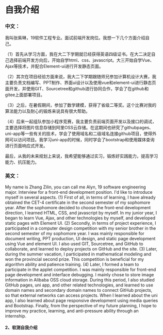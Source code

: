 # 自我介绍

### 中文：

我叫张紫琳，19软件工程专业。面试前端开发岗位。我想一下几个方面介绍自己。

（1）首先从学习方面，我在大二下学期就已经获得英语四级证书。在大二决定自己选择前端开发方向后，开始自学html、css、javascript。大三开始自学Vue、Ajax等技术，并配合Element-ui进行开发静态页面。

（2）其次在项目经验方面来说，我大二下学期跟随师兄参加计算机设计大赛，我主要负责文档编写、PPT制作、界面ui设计以及使用vue和element-ui进行静态页面开发，并使用GIT、Sourcetree和github进行协同合作，学会了在github和gitee上面部署项目。

（3）之后，在暑假期间，参加了数学建模，获得了省级二等奖。这个比赛对我的算法能力以及耐心的锻炼来说具有很大帮助。

（4）后来一起组队参加小程序竞赛，我主要负责前端页面开发以及接口的调试，主要选择将图片信息存储到阿里OSS云存储。在这期间也研究了githubpages、uni-app等一些有关的技术，学会了使用域名和二级域名连接github项目，使得外网可以访问项目。我学习uni-app的时候，同时学会了bootstrap和使用媒体查询进行页面响应式开发。

最后，从我的未来规划上来说，我希望能够通过实习，锻炼好实践能力，提高学习能力、抗压能力。

### 英文：

My name is Zhang Zilin, you can call me Alyn, 19 software engineering major. Interview for a front-end development position. I'd like to introduce myself in several aspects.
(1) First of all, in terms of learning, I have already obtained the CET-4 certificate in the second semester of my sophomore year. After the sophomore decided to choose the front-end development direction, I learned HTML, CSS, and javascript by myself. In my junior year, I began to learn Vue,  Ajax, and other technologies by myself, and developed static pages with Element UI.
(2) Secondly, in terms of project experience, I participated in a computer design competition with my senior brother in the second semester of my sophomore year. I was mainly responsible for document writing, PPT production, UI design, and static page development using Vue and element UI. I also used GIT, Sourcetree, and GitHub to collaborate, and learned to deploy projects on GitHub and the site.
(3) Later, during the summer vacation, I participated in mathematical modeling and won the provincial second prize. This competition is beneficial for my algorithm ability and patience training.
(4) Later, I formed a team to participate in the applet competition. I was mainly responsible for front-end page development and interface debugging. I mainly chose to store image information in Alibaba OSS cloud storage. During this period, I also studied GitHub pages, uni app, and other related technologies, and learned to use domain names and secondary domain names to connect GitHub projects, so that external networks can access projects. When I learned about the uni app,  I also learned about page responsive development using media queries and Bootstrap.
Finally, from the perspective of my future planning, I hope to improve my practice, learning, and anti-pressure ability through an internship.

#### 2、软测自我介绍

